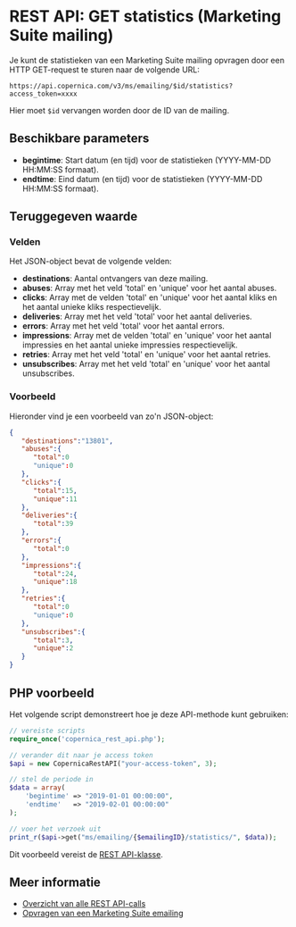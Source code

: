 # REST API: GET statistics (Marketing Suite mailing)

Je kunt de statistieken van een Marketing Suite mailing opvragen door een HTTP GET-request 
te sturen naar de volgende URL:

`https://api.copernica.com/v3/ms/emailing/$id/statistics?access_token=xxxx`

Hier moet `$id` vervangen worden door de ID van de mailing.

## Beschikbare parameters

* **begintime**: Start datum (en tijd) voor de statistieken (YYYY-MM-DD HH:MM:SS formaat).
* **endtime**: Eind datum (en tijd) voor de statistieken (YYYY-MM-DD HH:MM:SS formaat).

## Teruggegeven waarde

### Velden

Het JSON-object bevat de volgende velden:

* **destinations**: Aantal ontvangers van deze mailing.
* **abuses**: Array met het veld 'total' en 'unique' voor het aantal abuses.
* **clicks**: Array met de velden 'total' en 'unique' voor het aantal kliks 
en het aantal unieke kliks respectievelijk.
* **deliveries**: Array met het veld 'total' voor het aantal deliveries.
* **errors**: Array met het veld 'total' voor het aantal errors.
* **impressions**: Array met de velden 'total' en 'unique' voor het aantal impressies 
en het aantal unieke impressies respectievelijk.
* **retries**: Array met het veld 'total' en 'unique' voor het aantal retries.
* **unsubscribes**: Array met het veld 'total' en 'unique' voor het aantal unsubscribes.

### Voorbeeld

Hieronder vind je een voorbeeld van zo'n JSON-object:

```json
{  
   "destinations":"13801",
   "abuses":{  
      "total":0
      "unique":0
   },
   "clicks":{  
      "total":15,
      "unique":11
   },
   "deliveries":{  
      "total":39
   },
   "errors":{  
      "total":0
   },
   "impressions":{  
      "total":24,
      "unique":18
   },
   "retries":{  
      "total":0
      "unique":0
   },
   "unsubscribes":{  
      "total":3,
      "unique":2
   }
}
```

## PHP voorbeeld

Het volgende script demonstreert hoe je deze API-methode kunt gebruiken:

```php
// vereiste scripts
require_once('copernica_rest_api.php');

// verander dit naar je access token
$api = new CopernicaRestAPI("your-access-token", 3);

// stel de periode in
$data = array(
    'begintime' => "2019-01-01 00:00:00", 
    'endtime'   => "2019-02-01 00:00:00"
);

// voer het verzoek uit
print_r($api->get("ms/emailing/{$emailingID}/statistics/", $data));
```

Dit voorbeeld vereist de [REST API-klasse](./rest-php).

## Meer informatie

* [Overzicht van alle REST API-calls](./rest-api)
* [Opvragen van een Marketing Suite emailing](./rest-get-ms-emailing)

